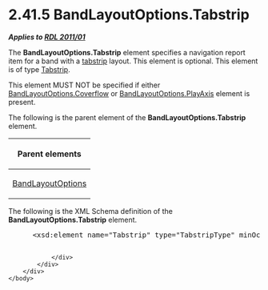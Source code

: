 <html dir="LTR" xmlns:mshelp="http://msdn.microsoft.com/mshelp" xmlns:ddue="http://ddue.schemas.microsoft.com/authoring/2003/5" xmlns:xlink="http://www.w3.org/1999/xlink" xmlns:tool="http://www.microsoft.com/tooltip">
    <head>
        <meta http-equiv="Content-Type" content="text/html; CHARSET=utf-8"></meta>
        <meta name="save" content="history"></meta>
        <title>2.41.5 BandLayoutOptions.Tabstrip</title>
        <xml>
            <mshelp:toctitle title="2.41.5 BandLayoutOptions.Tabstrip"></mshelp:toctitle>
            <mshelp:rltitle title="[MS-RDL]: BandLayoutOptions.Tabstrip"></mshelp:rltitle>
            <mshelp:keyword index="A" term="05307285-8e0c-404d-b648-9fb9266c80ff"></mshelp:keyword>
            <mshelp:attr name="DCSext.ContentType" value="open specification"></mshelp:attr>
            <mshelp:attr name="AssetID" value="05307285-8e0c-404d-b648-9fb9266c80ff"></mshelp:attr>
            <mshelp:attr name="TopicType" value="kbRef"></mshelp:attr>
            <mshelp:attr name="DCSext.Title" value="[MS-RDL]: BandLayoutOptions.Tabstrip" />
        </xml>
    </head>
    <body>
        <div id="header">
            <h1 class="heading">2.41.5 BandLayoutOptions.Tabstrip</h1>
        </div>
        <div id="mainSection">
            <div id="mainBody">
                <div id="allHistory" class="saveHistory"></div>
                <div id="sectionSection0" class="section" name="collapseableSection">
                    

<p><b><i>Applies to </i></b><a href="bf2bab1a-b608-4bcc-b718-1cc1baa9579c.md"><b><i>RDL 2011/01</i></b></a></p>

<p>The <b>BandLayoutOptions.Tabstrip</b> element specifies a
navigation report item for a band with a <a href="b2482b3f-74ab-4ca8-a9e5-c07955011743.md#gt_fd6ebaec-9c38-4604-ae0b-67e2d763ce1b">tabstrip</a> layout. This
element is optional. This element is of type <a href="7d46e0bb-d38a-4c70-966c-37302e7f3315.md">Tabstrip</a>.</p>

<p>This element MUST NOT be specified if either <a href="15bbe3ae-31f4-4c81-a9ad-318d49848803.md">BandLayoutOptions.Coverflow</a>
or <a href="32b12986-c4b2-42e2-8d72-edded3dd5604.md">BandLayoutOptions.PlayAxis</a>
element is present.</p>

<p>The following is the parent element of the <b>BandLayoutOptions.Tabstrip</b>
element.</p>

<table>
 <thead>
  <tr>
   <th>
   <p>Parent elements</p>
   </th>
  </tr>
 </thead>
 <tr>
  <td>
  <p><a href="10738c86-0779-4107-997f-924a8a27c8f2.md">BandLayoutOptions</a></p>
  </td>
 </tr>
</table>

<p>The following is the XML Schema definition of the <b>BandLayoutOptions.Tabstrip</b>
element.</p>

<dl>
<dd>
<div><pre> &lt;xsd:element name=&quot;Tabstrip&quot; type=&quot;TabstripType&quot; minOccurs=&quot;0&quot;/&gt;
  
</pre></div>
</dd></dl>


                </div>
            </div>
        </div>
    </body>
</html>